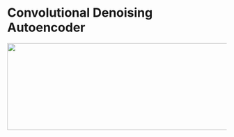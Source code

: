 # Convolutional Denoising Autoencoder

<img src="gifs/denoising_autoencoder1.gif" width="600" height="200">
